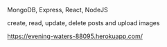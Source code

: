 MongoDB, Express, React, NodeJS

create, read, update, delete posts and upload images

https://evening-waters-88095.herokuapp.com/